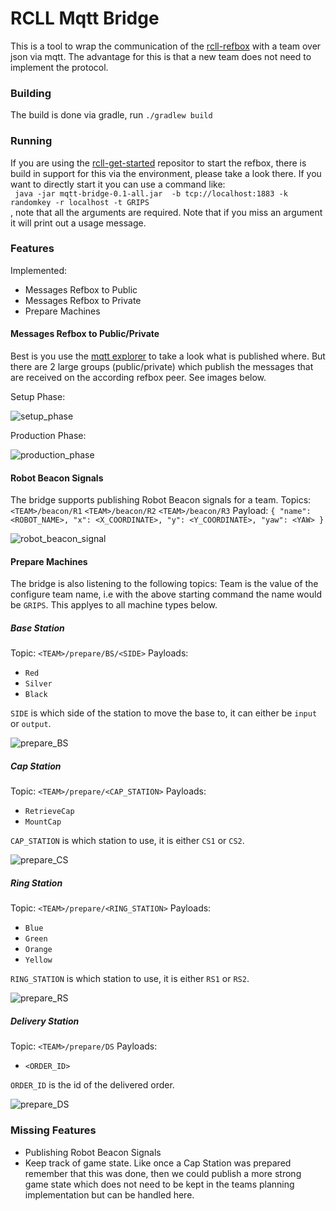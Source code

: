 # RCLL Mqtt Bridge 
This is a tool to wrap the communication of the [rcll-refbox](https://github.com/robocup-logistics/rcll-refbox) with a team over json via mqtt. The advantage for this is that a new team does not need to implement the protocol.

### Building
The build is done via gradle, run `./gradlew build`

### Running
If you are using the [rcll-get-started](https://github.com/robocup-logistics/rcll-get-started) repositor to start the refbox, there is build in support for this via the environment, please take a look there.
If you want to directly start it you can use a command like:<br />
` java -jar mqtt-bridge-0.1-all.jar  -b tcp://localhost:1883 -k randomkey -r localhost -t GRIPS`<br />
, note that all the arguments are required. Note that if you miss an argument it will print out a usage message.

### Features

Implemented:
- Messages Refbox to Public
- Messages Refbox to Private
- Prepare Machines

#### Messages Refbox to Public/Private
Best is you use the [mqtt explorer](http://mqtt-explorer.com/) to take a look what is published where. But there are 2 large groups (public/private) which publish the messages that are received on the according refbox peer. See images below.

Setup Phase:

![setup_phase](https://github.com/robocup-logistics/rcll-mqtt-bridge/assets/5959988/540d64c9-a40c-4ad4-aeea-4cb480cd716b)

Production Phase:

![production_phase](https://github.com/robocup-logistics/rcll-mqtt-bridge/assets/5959988/fe0d6584-21e9-4c36-ab40-7bf4ee905494)

#### Robot Beacon Signals

The bridge supports publishing Robot Beacon signals for a team.
Topics: `<TEAM>/beacon/R1` `<TEAM>/beacon/R2` `<TEAM>/beacon/R3`
Payload:
`{
  "name": <ROBOT_NAME>,
  "x": <X_COORDINATE>,
  "y": <Y_COORDINATE>,
  "yaw": <YAW>
}`

![robot_beacon_signal](https://github.com/robocup-logistics/rcll-mqtt-bridge/assets/5959988/10fdc2e1-a0c3-4ac9-ad89-87af63f88690)


#### Prepare Machines
The bridge is also listening to the following topics:
Team is the value of the configure team name, i.e with the above starting command the name would be `GRIPS`. This applyes to all machine types below.
##### Base Station
Topic: `<TEAM>/prepare/BS/<SIDE>`
Payloads:
- `Red`
- `Silver`
- `Black`

 `SIDE` is which side of the station to move the base to, it can either be `input` or `output`.

![prepare_BS](https://github.com/robocup-logistics/rcll-mqtt-bridge/assets/5959988/2c22239b-87c9-4c93-b4c5-d7eacbea3693)

##### Cap Station
Topic: `<TEAM>/prepare/<CAP_STATION>`
Payloads:
- `RetrieveCap`
- `MountCap`

`CAP_STATION` is which station to use, it is either `CS1` or `CS2`.

![prepare_CS](https://github.com/robocup-logistics/rcll-mqtt-bridge/assets/5959988/67e88ed0-6899-4d63-a107-333e48026931)


##### Ring Station
Topic: `<TEAM>/prepare/<RING_STATION>`
Payloads:
- `Blue`
- `Green`
- `Orange`
- `Yellow`

`RING_STATION` is which station to use, it is either `RS1` or `RS2`.

![prepare_RS](https://github.com/robocup-logistics/rcll-mqtt-bridge/assets/5959988/533a1b8f-e295-48d7-8c83-f7aa25a2d7ac)


##### Delivery Station
Topic: `<TEAM>/prepare/DS`
Payloads:
- `<ORDER_ID>`

`ORDER_ID` is the id of the delivered order.

![prepare_DS](https://github.com/robocup-logistics/rcll-mqtt-bridge/assets/5959988/78f53e2c-7ff7-4c9a-80a5-4f140290e017)


### Missing Features

- Publishing Robot Beacon Signals
- Keep track of game state. Like once a Cap Station was prepared remember that this was done, then we could publish a more strong game state which does not need to be kept in the teams planning implementation but can be handled here.
